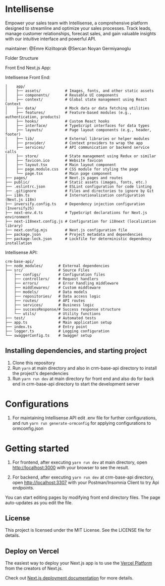 # Intellisense

Empower your sales team with Intellisense, a comprehensive platform designed to streamline and optimize your sales processes. Track leads, manage customer relationships, forecast sales, and gain valuable insights with our intuitive interface and powerful API.

maintainer: @Emre Kiziltoprak @Sercan Noyan Germiyanoglu

Folder Structure

Front End Next.js App: 

Intellisense Front End:
```
│    app/
│    ├── assets/           # Images, fonts, and other static assets
│    ├── components/       # Reusable UI components
│    ├── context/          # Global state management using React Context
│    ├── data/             # Mock data or data fetching utilities
│    ├── features/         # Feature-based modules (e.g., authentication, products)
│    ├── hooks/            # Custom React hooks
│    ├── interface/        # TypeScript interfaces for data types
│    ├── layouts/          # Page layout components (e.g., header, footer)
│    ├── lib/              # External libraries or helper modules
│    ├── provider/         # Context providers to wrap the app
│    ├── services/         # API communication or backend service calls
│    ├── store/            # State management using Redux or similar
│    ├── favicon.ico       # Website favicon
│    ├── layout.tsx        # Main layout component
│    ├── page.module.css   # CSS module for styling the page
│    └── page.tsx          # Main page component
├── pages/                 # Next.js pages and routes
├── public/                # Static assets (images, fonts, etc.)
├── .eslintrc.json         # ESLint configuration for code linting
├── .gitignore             # Files and directories to ignore by Git
├── i18n.ts                # Internationalization configuration (Next.js i18n)
├── inversify.config.ts    # Dependency injection configuration (InversifyJS)
├── next-env.d.ts          # TypeScript declarations for Next.js environment
├── next-i18next.config.js # Configuration for i18next (localization library)
├── next.config.mjs        # Next.js configuration file
├── package.json           # Project metadata and dependencies
├── package-lock.json      # Lockfile for deterministic dependency installation
```

Intellisense API: 
```
crm-base-api/
├── node_modules/       # External dependencies
├── src/                # Source Files
│   ├── configs/        # Configuration files
│   ├── controllers/    # Request handlers
│   ├── errors/         # Error handling middleware
│   ├── middlewares/    # Custom middleware
│   ├── models/         # Data models
│   ├── repositories/   # Data access logic
│   ├── routes/         # API routes
│   ├── services/       # Business logic
│   ├── successResponse/# Success response structure
│   └── utils/          # Utility functions
├── test/               # Automated tests
├── app.ts              # Main application setup
├── index.ts            # Entry point
├── logger.ts           # Logging configuration
└── swaggerConfig.ts    # Swagger setup
```
## Installing dependencies, and starting project

1. Clone this repository
2. Run `yarn` at main directory and also in crm-base-api directory to install the project's dependencies
3. Run `yarn run dev` at main directory for front end and also do for back end in crm-base-api directory to start the development server

# Configurations

1. For maintaining Intellisense API edit .env file for further configurations, and run `yarn run generate-ormconfig` for applying configurations to ormconfig.json


# Getting started

1. For frontend, after executing `yarn run dev` at main directory, open [http://localhost:3000](http://localhost:3000) with your browser to see the result.

2. For backend, after executing `yarn run dev` at crm-base-api directory, open [http://localhost:3307](http://localhost:3307) with your Postman/Insomnia Client to try Api endpoints.

You can start editing pages by modifying front end directory files. The page auto-updates as you edit the file.

## License

This project is licensed under the MIT License. See the LICENSE file for details.

## Deploy on Vercel

The easiest way to deploy your Next.js app is to use the [Vercel Platform](https://vercel.com/new?utm_medium=default-template&filter=next.js&utm_source=create-next-app&utm_campaign=create-next-app-readme) from the creators of Next.js.

Check out [Next.js deployment documentation](https://nextjs.org/docs/deployment) for more details.
